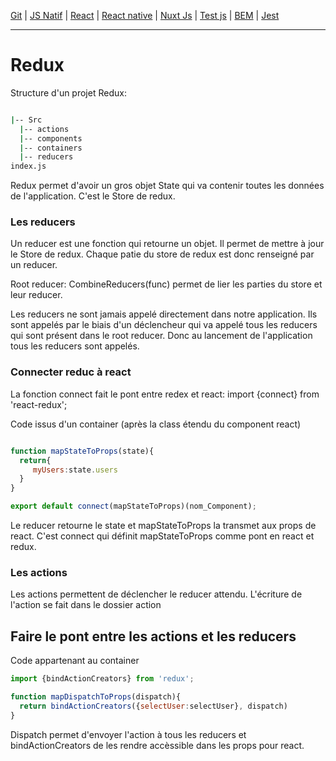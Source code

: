 
[Git](https://github.com/d0ganoo/Docs/blob/master/git.md) | [JS Natif](https://github.com/d0ganoo/Docs/blob/master/JS_Natif.md)   | [React](https://github.com/d0ganoo/Docs/blob/master/react.md) | [React native](https://github.com/d0ganoo/Docs/blob/master/react_native.md) | [Nuxt Js](https://github.com/d0ganoo/Docs/blob/master/nuxt.md) | [Test js](https://github.com/d0ganoo/Docs/blob/master/testJS.md) | [BEM](https://github.com/d0ganoo/Docs/blob/master/BEM.md) | [Jest](https://github.com/d0ganoo/Docs/blob/master/Jest.md)


* * * 

# Redux

Structure d'un projet Redux:

```Bash

|-- Src
  |-- actions
  |-- components
  |-- containers 
  |-- reducers
index.js

```

Redux permet d'avoir un gros objet State qui va contenir toutes les données de l'application. C'est le Store de redux.

### Les reducers

Un reducer est une fonction qui retourne un objet. Il permet de mettre à jour le Store de redux.
Chaque patie du store de redux est donc renseigné par un reducer.

Root reducer: CombineReducers(func) permet de lier les parties du store et leur reducer.

Les reducers ne sont jamais appelé directement dans notre application. Ils sont appelés par le biais d'un déclencheur qui va appelé tous les reducers qui sont présent dans le root reducer.
Donc au lancement de l'application tous les reducers sont appelés.

### Connecter reduc à react

La fonction connect fait le pont entre redex et react: import {connect} from 'react-redux';

Code issus d'un container (après la class étendu du component react)

```Javascript

function mapStateToProps(state){
  return{
     myUsers:state.users
  }
}

export default connect(mapStateToProps)(nom_Component);

```
Le reducer retourne le state et mapStateToProps la transmet aux props de react. C'est connect qui définit mapStateToProps comme pont en react et redux.

### Les actions

Les actions permettent de déclencher le reducer attendu.
L'écriture de l'action se fait dans le dossier action 

## Faire le pont entre les actions et les reducers

Code appartenant au container

```Javascript
import {bindActionCreators} from 'redux';

function mapDispatchToProps(dispatch){
  return bindActionCreators({selectUser:selectUser}, dispatch)
}

```
Dispatch permet d'envoyer l'action à tous les reducers et bindActionCreators de les rendre accèssible dans les props pour react.
